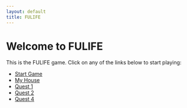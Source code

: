 ```yaml
---
layout: default
title: FULIFE
---
```


# Welcome to FULIFE

This is the FULIFE game. Click on any of the links below to start playing:

- [Start Game](demo/home.html)
- [My House](demo/myhouse.html)
- [Quest 1](demo/quest1.html)
- [Quest 2](demo/quest2.html)
- [Quest 4](demo/quest4.html)

<script>
// Automatically redirect to the game home page
window.location.href = "demo/home.html";
</script> 